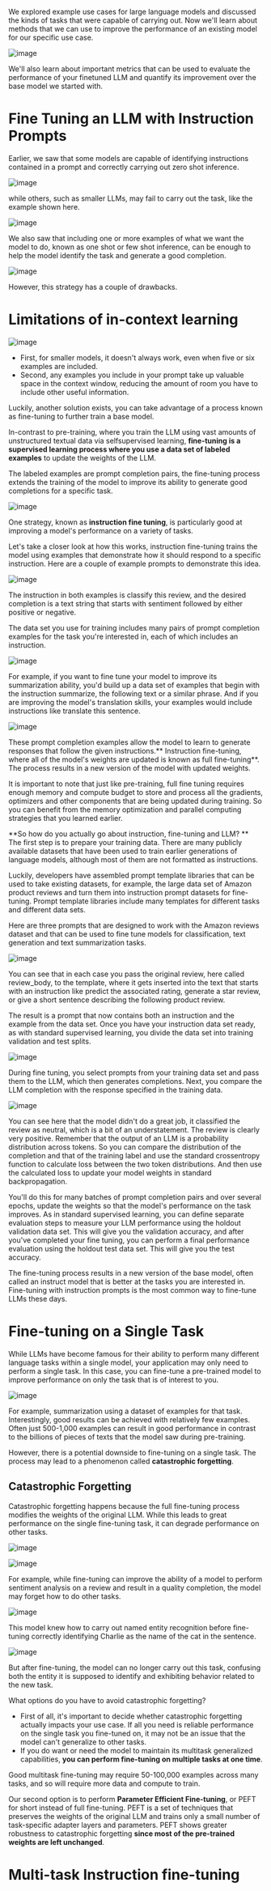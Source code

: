 We explored example use cases for large language models and discussed the kinds of tasks that were capable of carrying out. Now we'll learn about methods that we can use to improve the performance of an existing model for our specific use case.

![image](https://github.com/vivekprm/generative-ai-llm/assets/2403660/a5caf32d-6486-44d1-a53f-198f823ba1e6)

We'll also learn about important metrics that can be used to evaluate the performance of your finetuned LLM and quantify its improvement over the base model we started with.

# Fine Tuning an LLM with Instruction Prompts
Earlier, we saw that some models are capable of identifying instructions contained in a prompt and correctly carrying out zero shot inference.

![image](https://github.com/vivekprm/generative-ai-llm/assets/2403660/47396e8e-85ac-4056-8fba-fdd1629a3e85)

while others, such as smaller LLMs, may fail to carry out the task, like the example shown here.

![image](https://github.com/vivekprm/generative-ai-llm/assets/2403660/67840d82-ffb0-479d-be69-4308037898f2)

We also saw that including one or more examples of what we want the model to do, known as one shot or few shot inference, can be enough to help the model identify the task and generate a good completion. 

![image](https://github.com/vivekprm/generative-ai-llm/assets/2403660/51e72501-89aa-454b-9545-de4cb6849caa)

However, this strategy has a couple of drawbacks. 

# Limitations of in-context learning
![image](https://github.com/vivekprm/generative-ai-llm/assets/2403660/fd6f3425-a80d-4003-b30d-22dd42c76db1)

- First, for smaller models, it doesn't always work, even when five or six examples are included.
- Second, any examples you include in your prompt take up valuable space in the context window, reducing the amount of room you have to include other useful information.

Luckily, another solution exists, you can take advantage of a process known as fine-tuning to further train a base model.

In-contrast to pre-training, where you train the LLM using vast amounts of unstructured textual data via selfsupervised learning, **fine-tuning is a supervised learning process where you use a data set of labeled examples** to update the weights of the LLM. 

The labeled examples are prompt completion pairs, the fine-tuning process extends the training of the model to improve its ability to generate good completions for a specific task. 

![image](https://github.com/vivekprm/generative-ai-llm/assets/2403660/848a46bd-0ce7-4d56-8cd9-ad79f7a133e0)

One strategy, known as **instruction fine tuning**, is particularly good at improving a model's performance on a variety of tasks. 

Let's take a closer look at how this works, instruction fine-tuning trains the model using examples that demonstrate how it should respond to a specific instruction. Here are a couple of example prompts to demonstrate this idea.

![image](https://github.com/vivekprm/generative-ai-llm/assets/2403660/40164c3a-1a83-4287-af16-123077969ffa)

The instruction in both examples is classify this review, and the desired completion is a text string that starts with sentiment followed by either positive or negative.

The data set you use for training includes many pairs of prompt completion examples for the task you're interested in, each of which includes an instruction. 

![image](https://github.com/vivekprm/generative-ai-llm/assets/2403660/2a103919-1469-4a17-ba67-5492304e448c)

For example, if you want to fine tune your model to improve its summarization ability, you'd build up a data set of examples that begin with the instruction summarize, the following text or a similar phrase. And if you are improving the model's translation skills, your examples would include instructions like translate this sentence. 

![image](https://github.com/vivekprm/generative-ai-llm/assets/2403660/9588571e-234c-4547-869e-4e5e16fb53db)

These prompt completion examples allow the model to learn to generate responses that follow the given instructions.** Instruction fine-tuning, where all of the model's weights are updated is known as full fine-tuning**. The process results in a new version of the model with updated weights. 

It is important to note that just like pre-training, full fine tuning requires enough memory and compute budget to store and process all the gradients, optimizers and other components that are being updated during training. So you can benefit from the memory optimization and parallel computing strategies that you learned earlier.

**So how do you actually go about instruction, fine-tuning and LLM? **
The first step is to prepare your training data. There are many publicly available datasets that have been used to train earlier generations of language models, although most of them are not formatted as instructions. 

Luckily, developers have assembled prompt template libraries that can be used to take existing datasets, for example, the large data set of Amazon product reviews and turn them into instruction prompt datasets for fine-tuning. Prompt template libraries include many templates for different tasks and different data sets. 

Here are three prompts that are designed to work with the Amazon reviews dataset and that can be used to fine tune models for classification, text generation and text summarization tasks. 

![image](https://github.com/vivekprm/generative-ai-llm/assets/2403660/a51ba66a-2a1d-41a4-b52e-96757d77e6c7)

You can see that in each case you pass the original review, here called review_body, to the template, where it gets inserted into the text that starts with an instruction like predict the associated rating, generate a star review, or give a short sentence describing the following product review. 

The result is a prompt that now contains both an instruction and the example from the data set. Once you have your instruction data set ready, as with standard supervised learning, you divide the data set into training validation and test splits. 

![image](https://github.com/vivekprm/generative-ai-llm/assets/2403660/dc649b12-1b65-4818-a6ae-a25bb2b80f0d)

During fine tuning, you select prompts from your training data set and pass them to the LLM, which then generates completions. Next, you compare the LLM completion with the response specified in the training data. 

![image](https://github.com/vivekprm/generative-ai-llm/assets/2403660/0c23b760-550f-44a3-a32f-c58040ffbcf4)

You can see here that the model didn't do a great job, it classified the review as neutral, which is a bit of an understatement. The review is clearly very positive. Remember that the output of an LLM is a probability distribution across tokens. So you can compare the distribution of the completion and that of the training label and use the standard crossentropy function to calculate loss between the two token distributions. And then use the calculated loss to update your model weights in standard backpropagation. 

You'll do this for many batches of prompt completion pairs and over several epochs, update the weights so that the model's performance on the task improves. As in standard supervised learning, you can define separate evaluation steps to measure your LLM performance using the holdout validation data set. This will give you the validation accuracy, and after you've completed your fine tuning, you can perform a final performance evaluation using the holdout test data set. This will give you the test accuracy. 

The fine-tuning process results in a new version of the base model, often called an instruct model that is better at the tasks you are interested in. Fine-tuning with instruction prompts is the most common way to fine-tune LLMs these days. 

# Fine-tuning on a Single Task
While LLMs have become famous for their ability to perform many different language tasks within a single model, your application may only need to perform a single task. In this case, you can fine-tune a pre-trained model to improve performance on only the task that is of interest to you. 

![image](https://github.com/vivekprm/generative-ai-llm/assets/2403660/05c9f402-0de5-451f-811f-6710ce0020be)

For example, summarization using a dataset of examples for that task. Interestingly, good results can be achieved with relatively few examples. Often just 500-1,000 examples can result in good performance in contrast to the billions of pieces of texts that the model saw during pre-training. 

However, there is a potential downside to fine-tuning on a single task. The process may lead to a phenomenon called **catastrophic forgetting**. 

## Catastrophic Forgetting
Catastrophic forgetting happens because the full fine-tuning process modifies the weights of the original LLM. While this leads to great performance on the single fine-tuning task, it can degrade performance on other tasks. 

![image](https://github.com/vivekprm/generative-ai-llm/assets/2403660/467beacb-36fb-4c57-9905-5c53bf6a7d1f)

![image](https://github.com/vivekprm/generative-ai-llm/assets/2403660/bf10dac1-9466-4427-9aac-afac7b581e86)

For example, while fine-tuning can improve the ability of a model to perform sentiment analysis on a review and result in a quality completion, the model may forget how to do other tasks. 

![image](https://github.com/vivekprm/generative-ai-llm/assets/2403660/9340b628-bcab-4499-a490-a842329da43a)

This model knew how to carry out named entity recognition before fine-tuning correctly identifying Charlie as the name of the cat in the sentence. 

![image](https://github.com/vivekprm/generative-ai-llm/assets/2403660/db6ca0d1-ddda-4538-87f6-e97537e62e3a)

But after fine-tuning, the model can no longer carry out this task, confusing both the entity it is supposed to identify and exhibiting behavior related to the new task. 

What options do you have to avoid catastrophic forgetting?
- First of all, it's important to decide whether catastrophic forgetting actually impacts your use case. If all you need is reliable performance on the single task you fine-tuned on, it may not be an issue that the model can't generalize to other tasks.
- If you do want or need the model to maintain its multitask generalized capabilities, **you can perform fine-tuning on multiple tasks at one time**. 

Good multitask fine-tuning may require 50-100,000 examples across many tasks, and so will require more data and compute to train. 

Our second option is to perform **Parameter Efficient Fine-tuning**, or PEFT for short instead of full fine-tuning. PEFT is a set of techniques that preserves the weights of the original LLM and trains only a small number of task-specific adapter layers and parameters. PEFT shows greater robustness to catastrophic forgetting **since most of the pre-trained weights are left unchanged**. 

# Multi-task Instruction fine-tuning

